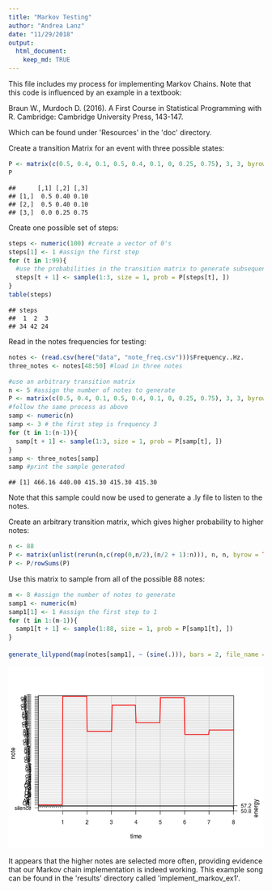 ```yaml
---
title: "Markov Testing"
author: "Andrea Lanz"
date: "11/29/2018"
output: 
  html_document:
    keep_md: TRUE
---
```




This file includes my process for implementing Markov Chains. Note that this code is influenced by an example in a textbook:

Braun W., Murdoch D. (2016). A First Course in Statistical Programming with R. Cambridge: Cambridge University Press, 143-147.

Which can be found under 'Resources' in the 'doc' directory.

Create a transition Matrix for an event with three possible states:

```r
P <- matrix(c(0.5, 0.4, 0.1, 0.5, 0.4, 0.1, 0, 0.25, 0.75), 3, 3, byrow = TRUE)
P
```

```
##      [,1] [,2] [,3]
## [1,]  0.5 0.40 0.10
## [2,]  0.5 0.40 0.10
## [3,]  0.0 0.25 0.75
```

Create one possible set of steps:

```r
steps <- numeric(100) #create a vector of 0's
steps[1] <- 1 #assign the first step
for (t in 1:99){
  #use the probabilities in the transition matrix to generate subsequent steps
  steps[t + 1] <- sample(1:3, size = 1, prob = P[steps[t], ])
}
table(steps)
```

```
## steps
##  1  2  3 
## 34 42 24
```

Read in the notes frequencies for testing:

```r
notes <- (read.csv(here("data", "note_freq.csv")))$Frequency..Hz.
three_notes <- notes[48:50] #load in three notes
```


```r
#use an arbitrary transition matrix
n <- 5 #assign the number of notes to generate
P <- matrix(c(0.5, 0.4, 0.1, 0.5, 0.4, 0.1, 0, 0.25, 0.75), 3, 3, byrow = TRUE)
#follow the same process as above
samp <- numeric(n)
samp <- 3 # the first step is frequency 3
for (t in 1:(n-1)){
  samp[t + 1] <- sample(1:3, size = 1, prob = P[samp[t], ])
}
samp <- three_notes[samp]
samp #print the sample generated
```

```
## [1] 466.16 440.00 415.30 415.30 415.30
```

Note that this sample could now be used to generate a .ly file to listen to the notes.

Create an arbitrary transition matrix, which gives higher probability to higher notes:

```r
n <- 88
P <- matrix(unlist(rerun(n,c(rep(0,n/2),(n/2 + 1):n))), n, n, byrow = TRUE)
P <- P/rowSums(P)
```

Use this matrix to sample from all of the possible 88 notes:

```r
m <- 8 #assign the number of notes to generate
samp1 <- numeric(m)
samp1[1] <- 1 #assign the first step to 1
for (t in 1:(m-1)){
  samp1[t + 1] <- sample(1:88, size = 1, prob = P[samp1[t], ])
}

generate_lilypond(map(notes[samp1], ~ (sine(.))), bars = 2, file_name = here("results", "implement_markov_ex1")) #generate a .ly file for the sampled notes
```

![](Implement_Markov_files/figure-html/implement_markov_plot1-1.png)<!-- -->

It appears that the higher notes are selected more often, providing evidence that our Markov chain implementation is indeed working. This example song can be found in the 'results' directory called 'implement_markov_ex1'.

